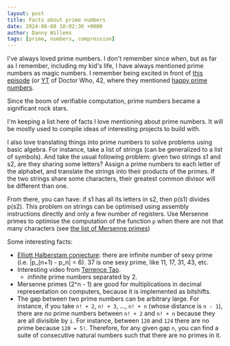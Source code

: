 ```yaml
---
layout: post
title: Facts about prime numbers
date: 2024-06-08 10:02:36 +0000
author: Danny Willems
tags: [prime, numbers, compression]
---
```


I've always loved prime numbers. I don't remember since when, but as far as I
remember, including my kid's life, I have always mentioned prime numbers as
magic numbers. I remember being excited in front of
[this episode](https://iv.melmac.space/watch?v=ee2If8jSxUo) (or
[YT](https://youtu.be/ee2If8jSxUo) of Doctor Who, 42, where they mentioned
[happy prime numbers](https://en.wikipedia.org/wiki/Happy_number).

Since the boom of verifiable computation, prime numbers became a significant
rock stars.

I'm keeping a list here of facts I love mentioning about prime numbers. It will
be mostly used to compile ideas of interesting projects to build with.

I also love translating things into prime numbers to solve problems using basic
algebra. For instance, take a list of strings (can be generalized to a list of
symbols). And take the usual following problem: given two strings s1 and s2, are
they sharing some letters? Assign a prime numbers to each letter of the
alphabet, and translate the strings into their products of the primes. If the
two strings share some characters, their greatest common divisor will be
different than one.

From there, you can have: if s1 has all its letters in s2, then p(s1) divides
p(s2). This problem on strings can be optimised using assembly instructions
directly and only a few number of registers. Use Mersenne primes to optimise the
computation of the function `p` when there are not that many characters (see
[the list of Mersenne primes](https://www.mersenne.org/primes/))

Some interesting facts:

- [Elliott Halberstam conjecture](https://en.wikipedia.org/wiki/Elliott-Halberstam_conjecture):
  there are infinite number of sexy prime (i.e. |p\_(n+1) - p_n| = 6). 37 is one
  sexy prime, like 11, 17, 31, 43, etc.
- Interesting video from
  [Terrence Tao](https://www.youtube.com/watch?v=pp06oGD4m00).
  - infinite prime numbers separated by 2.
- Mersenne primes (2^n - 1) are good for multiplications in decimal
  representation on computers, because it is implemented as bitshifts.
- The gap between two prime numbers can be arbitrary large. For instance, if you
  take `n! + 2`, `n! + 3`, ..., `n! + n` (whose distance is `n - 1`), there are
  no prime numbers between `n! + 2` and `n! + n` because they are all divisible
  by `i`. For instance, between `120` and `124` there are no prime because
  `120 = 5!`. Therefore, for any given gap `n`, you can find a suite of
  consecutive natural numbers such that there are no primes in it.
